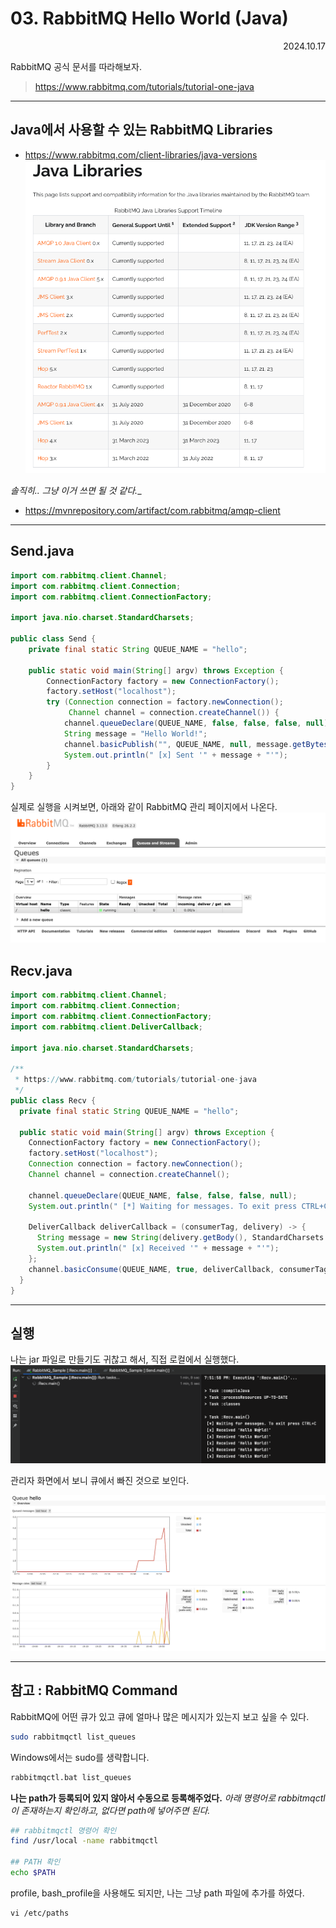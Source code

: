 # 03. RabbitMQ Hello World (Java)
<div style="text-align:right">2024.10.17</div>

RabbitMQ 공식 문서를 따라해보자.
> https://www.rabbitmq.com/tutorials/tutorial-one-java

---

## Java에서 사용할 수 있는 RabbitMQ Libraries
- https://www.rabbitmq.com/client-libraries/java-versions
![Java Libraries Image](image.png)

_솔직히.. 그냥 이거 쓰면 될 것 같다.__
- https://mvnrepository.com/artifact/com.rabbitmq/amqp-client
---

## Send.java
```java
import com.rabbitmq.client.Channel;
import com.rabbitmq.client.Connection;
import com.rabbitmq.client.ConnectionFactory;

import java.nio.charset.StandardCharsets;

public class Send {
    private final static String QUEUE_NAME = "hello";

    public static void main(String[] argv) throws Exception {
        ConnectionFactory factory = new ConnectionFactory();
        factory.setHost("localhost");
        try (Connection connection = factory.newConnection();
             Channel channel = connection.createChannel()) {
            channel.queueDeclare(QUEUE_NAME, false, false, false, null);
            String message = "Hello World!";
            channel.basicPublish("", QUEUE_NAME, null, message.getBytes(StandardCharsets.UTF_8));
            System.out.println(" [x] Sent '" + message + "'");
        }
    }
}
```

실제로 실행을 시켜보면, 아래와 같이 RabbitMQ 관리 페이지에서 나온다.
![RabbitMQ Admin](image-1.png)

## Recv.java
```java
import com.rabbitmq.client.Channel;
import com.rabbitmq.client.Connection;
import com.rabbitmq.client.ConnectionFactory;
import com.rabbitmq.client.DeliverCallback;

import java.nio.charset.StandardCharsets;

/**
 * https://www.rabbitmq.com/tutorials/tutorial-one-java
 */
public class Recv {
  private final static String QUEUE_NAME = "hello";

  public static void main(String[] argv) throws Exception {
    ConnectionFactory factory = new ConnectionFactory();
    factory.setHost("localhost");
    Connection connection = factory.newConnection();
    Channel channel = connection.createChannel();

    channel.queueDeclare(QUEUE_NAME, false, false, false, null);
    System.out.println(" [*] Waiting for messages. To exit press CTRL+C");

    DeliverCallback deliverCallback = (consumerTag, delivery) -> {
      String message = new String(delivery.getBody(), StandardCharsets.UTF_8);
      System.out.println(" [x] Received '" + message + "'");
    };
    channel.basicConsume(QUEUE_NAME, true, deliverCallback, consumerTag -> { });
  }
}
```

----
## 실행
나는 jar 파일로 만들기도 귀찮고 해서, 직접 로컬에서 실행했다.
![intelliJ Screen](image-2.png)

관리자 화면에서 보니 큐에서 빠진 것으로 보인다.

![queue에서 빠진 모습](image-3.png)

----

## 참고 : RabbitMQ Command
RabbitMQ에 어떤 큐가 있고 큐에 얼마나 많은 메시지가 있는지 보고 싶을 수 있다.
```sh
sudo rabbitmqctl list_queues
```

Windows에서는 sudo를 생략합니다.
```sh
rabbitmqctl.bat list_queues
```

__나는 path가 등록되어 있지 않아서 수동으로 등록해주었다.__
_아래 명령어로 rabbitmqctl이 존재하는지 확인하고, 없다면 path에 넣어주면 된다._
```sh
## rabbitmqctl 명령어 확인
find /usr/local -name rabbitmqctl

## PATH 확인
echo $PATH
```

profile, bash_profile을 사용해도 되지만, 
나는 그냥 path 파일에 추가를 하였다.
```
vi /etc/paths
```